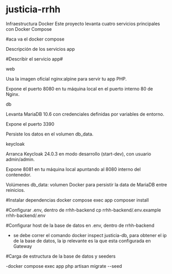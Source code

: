 # justicia-rrhh

Infraestructura Docker
Este proyecto levanta cuatro servicios principales con Docker Compose

#aca va el docker compose

Descripción de los servicios
app

#Describir el servicio app#



web

Usa la imagen oficial nginx:alpine para servir tu app PHP.

Expone el puerto 8080 en tu máquina local en el puerto interno 80 de Nginx.


db

Levanta MariaDB 10.6 con credenciales definidas por variables de entorno.

Expone el puerto 3390

Persiste los datos en el volumen db_data.

keycloak

Arranca Keycloak 24.0.3 en modo desarrollo (start-dev), con usuario admin/admin.

Expone 8081 en tu máquina local apuntando al 8080 interno del contenedor.

Volúmenes
db_data: volumen Docker para persistir la data de MariaDB entre reinicios.


#Instalar dependencias
  docker compose exec app composer install

#Configurar .env, dentro de rrhh-backend
  cp rrhh-backend/.env.example rrhh-backend/.env

#Configurar host de la base de datos en .env, dentro de rrhh-backend
  - se debe correr el comando docker inspect justicia-db, para obtener el ip de la base de datos, la ip relevante es la que esta configurada en Gateway

#Carga de estructura de la base de datos y seeders

  -docker compose exec app php artisan migrate --seed
